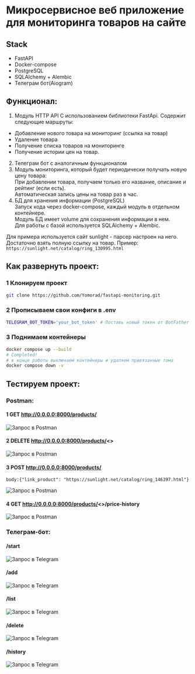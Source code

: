 # Микросервисное веб приложение для мониторинга товаров на сайте
## Stack 
- FastAPI
- Docker-compose
- PostgreSQL
- SQLAlchemy + Alembic
- Телеграм бот(Aiogram)


## Функционал:

1. Модуль HTTP API  С использованием библиотеки FastApi.
Содержит следующие маршруты:
- Добавление нового товара на мониторинг (ссылка на товар)
- Удаление товара
- Получение списка товаров на мониторинге
- Получение истории цен на товар.
2. Телеграм бот с аналогичным функционалом
3. Модуль мониторинга, который будет периодически получать новую цену товара:  
При добавлении товара, получаем только его название, описание и рейтинг (если есть).  
Автоматическая запись цены на товар раз в час.
4. БД для хранения информации (PostgreSQL)  
Запуск кода через docker-compose, каждый модуль в отдельном контейнере.  
 Модуль БД имеет volume для сохранения информации в нем.  
Для работы с базой используется SQLAlchemy + Alembic.  

Для примера используется сайт sunlight - парсер настроен на него. Достаточно взять полную ссылку на товар. Пример:
`https://sunlight.net/catalog/ring_130995.html`

## Как развернуть проект:
### 1 Клонируем проект

```bash
git clone https://github.com/Yomorad/fastapi-monitoring.git
```

### 2 Прописываем свои конфиги в .env
```bash
TELEGRAM_BOT_TOKEN='your_bot_token' # Поставь новый токен от BotFather из телеги
```

### 3 Поднимаем контейнеры
```bash
docker compose up --build
# Completed!
# в конце работы выключаем контейнеры и удаляем привязанные тома
docker compose down -v
```

## Тестируем проект:

### Postman:
#### 1 GET http://0.0.0.0:8000/products/
![Запрос в Postman](./readme_images/image.png)
#### 2 DELETE http://0.0.0.0:8000/products/<<id>>
![Запрос в Postman](./readme_images/image1.png)
#### 3 POST http://0.0.0.0:8000/products/ 
    body:{"link_product": "https://sunlight.net/catalog/ring_146397.html"}
![Запрос в Postman](./readme_images/image2.png)
#### 4 GET http://0.0.0.0:8000/products/<<id>>/price-history
![Запрос в Postman](./readme_images/image3.png)

### Телеграм-бот:
#### /start

![Запрос в Telegram](./readme_images/image4.png)
#### /add

![Запрос в Telegram](./readme_images/image6.png)
#### /list

![Запрос в Telegram](./readme_images/image5.png)
#### /delete

![Запрос в Telegram](./readme_images/image8.png)
#### /history

![Запрос в Telegram](./readme_images/image7.png)
